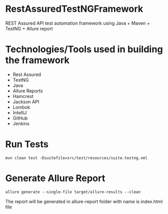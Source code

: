 # RestAssuredTestNGFramework
REST Assured API test automation framework using Java + Maven + TestNG + Allure report

Technologies/Tools used in building the framework
=================================================
- Rest Assured
- TestNG
- Java
- Allure Reports
- Hamcrest
- Jackson API
- Lombok
- IntelliJ
- GitHub
- Jenkins

# Run Tests
```
mvn clean test -Dsuitefile=src/test/resources/suite.testng.xml
```

# Generate Allure Report
```
allure generate --single-file target/allure-results --clean
```
The report will be generated in allure-report folder with name is index.html file
